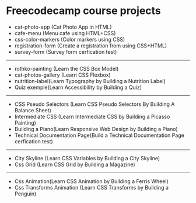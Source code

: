 # Freecodecamp course projects

* cat-photo-app (Cat Photo App in HTML)
* cafe-menu  (Menu cafe using HTML+CSS)
* css-color-markers (Color markers using CSS)
* registration-form (Create a registration from using CSS+HTML)
* survey-form (Survey form cerfication test)
------------------------------------------------------
* rothko-painting (Learn the CSS Box Model)
* cat-photos-gallery (Learn CSS Flexbox)
* nutrition-label(Learn Typography by Building a Nutrition Label)
* Quiz exemple(Learn Accessibility by Building a Quiz)
-------------------------------------------------------
* CSS Pseudo Selectors (Learn CSS Pseudo Selectors By Building A Balance Sheet)
* Intermediate CSS (Learn Intermediate CSS by Building a Picasso Painting)
* Building a Piano(Learn Responsive Web Design by Building a Piano)
* Technical Documentation Page(Build a Technical Documentation Page cerfication test)
-------------------------------------------------------
* City Skyline (Learn CSS Variables by Building a City Skyline)
* Css Grid (Learn CSS Grid by Building a Magazine)
-------------------------------------------------------
* Css Animation(Learn CSS Animation by Building a Ferris Wheel)
* Css Transforms Animation (Learn CSS Transforms by Building a Penguin) 